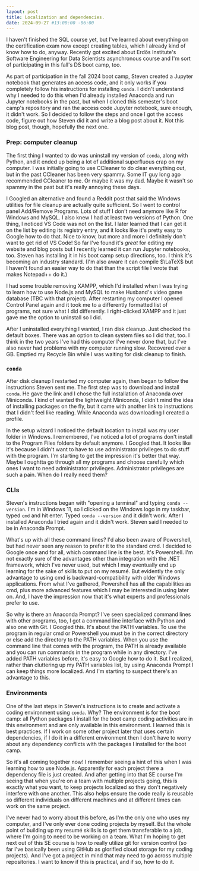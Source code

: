 ```yaml
---
layout: post
title: Localization and dependencies.
date: 2024-09-27 #13:00:00 -06:00
---
```

I haven't finished the SQL course yet, but I've learned about everything on the certification exam now except creating tables, which I already kind of know how to do, anyway.  Recently got excited about Erd&#337;s Institute's Software Engineering for Data Scientists asynchronous course and I'm sort of participating in this fall's DS boot camp, too.  

As part of participation in the fall 2024 boot camp, Steven created a Jupyter notebook that generates an access code, and it only works if you completely follow his instructions for installing `conda`.  I didn't understand why I needed to do this when I'd already installed Anaconda and run Jupyter notebooks in the past, but when I cloned this semester's boot camp's repository and ran the access code Jupyter notebook, sure enough, it didn't work.  So I decided to follow the steps and once I got the access code, figure out how Steven did it and write a blog post about it.  Not this blog post, though, hopefully the next one.

### Prep: computer cleanup

The first thing I wanted to do was uninstall my version of `conda`, along with Python, and it ended up being a lot of additional superfluous crap on my computer.  I was initially going to use CCleaner to do clear everything out, but in the past CCleaner has been very spammy.  Some IT guy long ago recommended CCleaner to me.  Or maybe it was my dad.  Maybe it wasn't so spammy in the past but it's really annoying these days.  

I Googled an alternative and found a Reddit post that said the Windows utilities for file cleanup are actually quite sufficient.  So I went to control panel Add/Remove Programs.  Lots of stuff I don't need anymore like R for Windows and MySQL.  I also knew I had at least two versions of Python.  One thing, I noticed VS Code was not on the list.  I later learned that I can get it on the list by editing its registry entry, and it looks like it's pretty easy to Google how to do that.  Nice to know, but more and more I definitely don't want to get rid of VS Code!  So far I've found it's *great* for editing my website and blog posts but I recently learned it can run Jupyter notebooks, too.  Steven has installing it in his boot camp setup directions, too.  I think it's becoming an industry standard.  (I'm also aware it can compile $\LaTeX$ but I haven't found an easier way to do that than the script file I wrote that makes Notepad++ do it.)  

I had some trouble removing XAMPP, which I'd installed when I was trying to learn how to use Node.js and MySQL to make Husband's video game database (TBC with that project).  After restarting my computer I opened Control Panel again and it took me to a differently formatted list of programs, not sure what I did differently.  I right-clicked XAMPP and it just gave me the option to uninstall so I did.

After I uninstalled everything I wanted, I ran disk cleanup.  Just checked the default boxes.  There was an option to clean system files so I did that, too.  I think in the two years I've had this computer I've never done that, but I've also never had problems with my computer running slow.  Recovered over a GB.  Emptied my Recycle Bin while I was waiting for disk cleanup to finish.

### `conda`

After disk cleanup I restarted my computer again, then began to follow the instructions Steven sent me.  The first step was to download and install `conda`.  He gave the link and I chose the full installation of Anaconda over Miniconda.  I kind of wanted the lightweight Miniconda, I didn't mind the idea of installing packages on the fly, but it came with another link to instructions that I didn't feel like reading.  While Anaconda was downloading I created a profile.

In the setup wizard I noticed the default location to install was my user folder in Windows.  I remembered, I've noticed a lot of programs don't install to the Program Files folders by default anymore.  I Googled that.  It looks like it's because I didn't want to have to use administrator privileges to do stuff with the program.  I'm starting to get the impression it's better that way.  Maybe I oughtta go through all my programs and choose carefully which ones I want to need administrator privileges.  Administrator privileges are such a pain.  When do I really need them?

### CLIs

Steven's instructions began with "opening a terminal" and typing `conda --version`.  I'm in Windows 11, so I clicked on the Windows logo in my taskbar, typed `cmd` and hit enter.  Typed `conda --version` and it didn't work.  After I installed Anaconda I tried again and it didn't work.  Steven said I needed to be in Anaconda Prompt.

What's up with all these command lines?  I'd also been aware of Powershell, but had never seen any reason to prefer it to the standard cmd.  I decided to Google once and for all, which command line is the best.  It's Powershell.  I'm not exactly sure of the advantages other than integration with the .NET framework, which I've never used, but which I may eventually end up learning for the sake of skills to put on my resum&eacute;.  But evidently the only advantage to using cmd is backward-compatibility with older Windows applications.  From what I've gathered, Powershell has all the capabilities as cmd, plus more advanced features which I may be interested in using later on.  And, I have the impression now that it's what experts and professionals prefer to use.

So why is there an Anaconda Prompt?  I've seen specialized command lines with other programs, too, I got a command line interface with Python and also one with Git.  I Googled this.  It's about the PATH variables.  To use the program in regular cmd or Powershell you must be in the correct directory or else add the directory to the PATH variables.  When you use the command line that comes with the program, the PATH is already available and you can run commands in the program while in any directory.  I've added PATH variables before, it's easy to Google how to do it.  But I realized, rather than cluttering up my PATH variables list, by using Anaconda Prompt I can keep things more localized.  And I'm starting to suspect there's an advantage to this.

### Environments

One of the last steps in Steven's instructions is to create and activate a coding environment using `conda`.  Why?  The environment is for the boot camp: all Python packages I install for the boot camp coding activities are in this environment and are only available in this environment.  I learned this is best practices.  If I work on some other project later that uses certain dependencies, if I do it in a different environment then I don't have to worry about any dependency conflicts with the packages I installed for the boot camp.

So it's all coming together now!  I remember seeing a hint of this when I was learning how to use Node.js.  Apparently for each project there a dependency file is just created.  And after getting into that SE course I'm seeing that when you're on a team with multiple projects going, this is exactly what you want, to keep projects localized so they don't negatively interfere with one another.  This also helps ensure the code really is reusable so different individuals on different machines and at different times can work on the same project.

I've never had to worry about this before, as I'm the only one who uses my computer, and I've only ever done coding projects by myself.  But the whole point of building up my resum&eacute; skills is to get them transferable to a job, where I'm going to need to be working on a team.  What I'm hoping to get next out of this SE course is how to really utilize git for version control (so far I've basically been using GitHub as glorified cloud storage for my coding projects).  And I've got a project in mind that may need to go across multiple repositories.  I want to know if this is practical, and if so, how to do it.